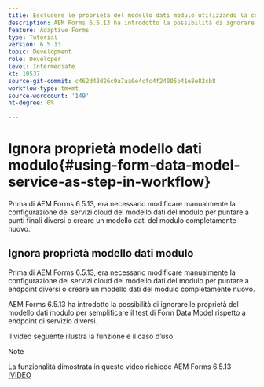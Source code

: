 ```yaml
---
title: Escludere le proprietà del modello dati modulo utilizzando la configurazione OSGi
description: AEM Forms 6.5.13 ha introdotto la possibilità di ignorare le proprietà del modello dati del modulo per facilitare la verifica di un modello dati del modulo rispetto a endpoint diversi.
feature: Adaptive Forms
type: Tutorial
version: 6.5.13
topic: Development
role: Developer
level: Intermediate
kt: 10537
source-git-commit: c462d48d26c9a7aa0e4cfc4f24005b41e8e82cb8
workflow-type: tm+mt
source-wordcount: '149'
ht-degree: 0%

---
```


# Ignora proprietà modello dati modulo{#using-form-data-model-service-as-step-in-workflow}

Prima di AEM Forms 6.5.13, era necessario modificare manualmente la configurazione dei servizi cloud del modello dati del modulo per puntare a punti finali diversi o creare un modello dati del modulo completamente nuovo.

## Ignora proprietà modello dati modulo

Prima di AEM Forms 6.5.13, era necessario modificare manualmente la configurazione dei servizi cloud del modello dati del modulo per puntare a endpoint diversi o creare un modello dati del modulo completamente nuovo.

AEM Forms 6.5.13 ha introdotto la possibilità di ignorare le proprietà del modello dati modulo per semplificare il test di Form Data Model rispetto a endpoint di servizio diversi.

Il video seguente illustra la funzione e il caso d’uso

>[!NOTE]
>La funzionalità dimostrata in questo video richiede AEM Forms 6.5.13
>[!VIDEO](https://video.tv.adobe.com/v/343762?quality=9&learn=on)


